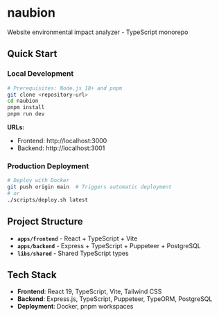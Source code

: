 # naubion

Website environmental impact analyzer - TypeScript monorepo

## Quick Start

### Local Development

```bash
# Prerequisites: Node.js 18+ and pnpm
git clone <repository-url>
cd naubion
pnpm install
pnpm run dev
```

**URLs:**

- Frontend: http://localhost:3000
- Backend: http://localhost:3001

### Production Deployment

```bash
# Deploy with Docker
git push origin main  # Triggers automatic deployment
# or
./scripts/deploy.sh latest
```

## Project Structure

- **`apps/frontend`** - React + TypeScript + Vite
- **`apps/backend`** - Express + TypeScript + Puppeteer + PostgreSQL
- **`libs/shared`** - Shared TypeScript types

## Tech Stack

- **Frontend**: React 19, TypeScript, Vite, Tailwind CSS
- **Backend**: Express.js, TypeScript, Puppeteer, TypeORM, PostgreSQL
- **Deployment**: Docker, pnpm workspaces
